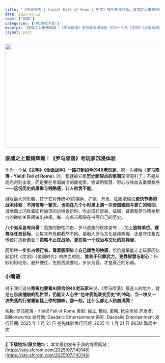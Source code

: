 ```yaml
---
title: "《罗马陨落 | Yield! Fall of Rome | 中文》快节奏4X征服，废墟之上重塑帝国荣光！"
date: 2025-07-12
tags: ["探索"]
categories: ["PC游戏下载"]
excerpt: "废墟之上重铸辉煌！《罗马陨落》老玩家沉浸体验 作为一个从《文明》《全面战争》一路打到如今的4X老玩家，第一次接触《罗马陨落 - Yield! Fall of Rome》时，我就被它那历史断裂点的氛围深深吸引了：不是从高光时刻出发，而是要在帝国崩溃的废墟里，尝试用智慧、野心与铁血去重塑秩序——这份历史&hellip;"
layout: post
---
```


<img class="size-full wp-image-139477 aligncenter" src="https://sky.sfcrom.com/wp-content/uploads/2025/07/2025070707385111.webp" alt="" width="600" height="338" />
<h3><strong>废墟之上重铸辉煌！《罗马陨落》老玩家沉浸体验</strong></h3>
作为一个<strong>从《文明》《全面战争》一路打到如今的4X老玩家</strong>，第一次接触《<strong>罗马陨落 - Yield! Fall of Rome</strong>》时，我就被它那<strong>历史断裂点的氛围</strong>深深吸引了：不是从高光时刻出发，而是要在帝国崩溃的废墟里，尝试用智慧、野心与铁血去重塑秩序——<strong>这份历史的厚重与残酷感，让人欲罢不能</strong>。

游戏最大的乐趣，在于它将传统4X的探索、扩张、开发、征服浓缩成<strong>更快节奏的战术体验</strong>：<strong>不用苦等一整天，也能在几个小时里上演一次帝国崛起与衰亡的轮回</strong>。当地图上闪烁着即将崩溃的边境省份时，你必须在贸易、征服、甚至和罗马残余势力的微妙关系间做出抉择，每一次点击都像在书写自己的历史。

<strong>八个派系各有风骨</strong>：蛮族的野性冲击、罗马遗族的秩序坚守……加上<strong>独特单位、建筑与任务目标</strong>，让每次开局都截然不同。是融入罗马文化延续辉煌，还是守住祖先传统打造新霸业？<strong>策略不止在战场，更在每一个政治与文化的抉择里</strong>。

而那种<strong>一步步占领行省，看着版图染上自己颜色的快感</strong>，恰恰是最能让老玩家回忆起初代《文明》《帝国时代》的热血时刻。<strong>胜利不只靠武力，更靠智慧与耐心</strong>：巧妙利用地形，避开硬仗，先抓资源要地，步步为营，才是真正的乐趣。
<h3><strong>小编语</strong></h3>
对于我们这些<strong>熬夜也要看AI回合的4X老玩家</strong>来说，《罗马陨落》最迷人的地方，就是在那<strong>废墟般的乱世里，仍能让人心生“也许我能改变历史”的冲动</strong>。<strong>当一块又一块失落的行省重新挂上你的旗帜，那一刻，比什么都让人热血沸腾！</strong>

名称: 罗马陨落 - Yield! Fall of Rome
类型: 独立, 模拟, 策略, 抢先体验
开发者: Billionworlds
发行商: Daedalic Entertainment
系列: Daedalic Entertainment
发行日期: 2025 年 1 月 21 日
抢先体验发行日期: 2025 年 1 月 21 日
963M
繁简中文

---
📖 **下载地址/原文地址：** 本文最初发布于我的博客网站：[https://sky.sfcrom.com/2025/07/140146](https://sky.sfcrom.com/2025/07/140146)
